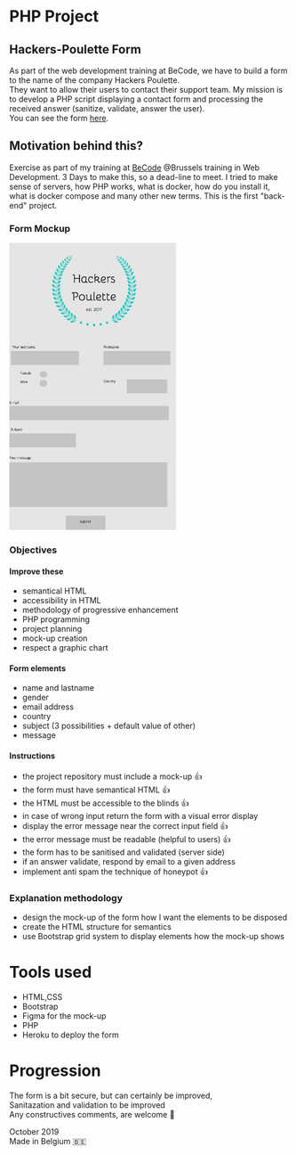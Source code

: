 # PHP Project 
## Hackers-Poulette Form
As part of the web development training at BeCode, we have to build a form to the name of the company Hackers Poulette. <br> They want to allow their users to contact their support team. My mission is to develop a PHP script displaying a contact form and processing the received answer (sanitize, validate, answer the user).<br>
You can see the form [here](http://hackers-poulettess.herokuapp.com/index.php).

## Motivation behind this?
Exercise as part of my training at [BeCode](https://www.becode.org/) @Brussels training in Web Development. 3 Days to make this, so a dead-line to meet. I tried to make sense of servers, how PHP works, what is docker, how do you install it, what is docker compose and many other new terms. This is the first "back-end" project.

### Form Mockup
![logo](assets/img/hackers-poulette-mockup-bigg.png)


### Objectives
#### Improve these
- semantical HTML
- accessibility in HTML
- methodology of progressive enhancement
- PHP programming
- project planning
- mock-up creation
- respect a graphic chart

#### Form elements
- name and lastname
- gender
- email address
- country
- subject (3 possibilities + default value of other)
- message

#### Instructions

- the project repository must include a mock-up  :thumbsup:
- the form must have semantical HTML   :thumbsup:
- the HTML must be accessible to the blinds :thumbsup:
- in case of wrong input return the form with a visual error display
- display the error message near the correct input field   :thumbsup:
- the error message must be readable (helpful to users)   :thumbsup:
- the form has to be sanitised and validated (server side)
- if an answer validate, respond by email to a given address
- implement anti spam the technique of honeypot :thumbsup:


### Explanation methodology
- design the mock-up of the form how I want the elements to be disposed
- create the HTML structure for semantics
- use Bootstrap grid system to display elements how the mock-up shows


# Tools used
- HTML,CSS
- Bootstrap
- Figma for the mock-up
- PHP
- Heroku to deploy the form


# Progression
The form is a bit secure, but can certainly be improved, <br>
Sanitazation and validation to be improved <br>
Any constructives comments, are welcome 👋


October 2019 <br>
Made in Belgium 🇧🇪


